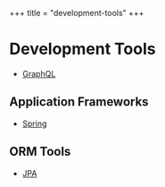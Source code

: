 +++
title = "development-tools"
+++

# Development Tools

- [GraphQL](./graphql)

## Application Frameworks

- [Spring](./spring)

## ORM Tools

- [JPA](./jpa)

